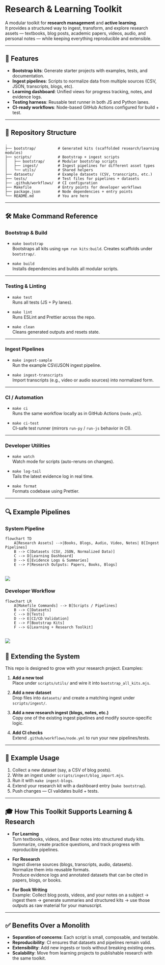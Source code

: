 # Research & Learning Toolkit

A modular toolkit for **research management** and **active learning**.  
It provides a structured way to ingest, transform, and explore research assets — textbooks, blog posts, academic papers, videos, audio, and personal notes — while keeping everything reproducible and extensible.

---

## 🚀 Features

- **Bootstrap kits**: Generate starter projects with examples, tests, and documentation.
- **Ingest pipelines**: Scripts to normalize data from multiple sources (CSV, JSON, transcripts, blogs, etc).
- **Learning dashboard**: Unified views for progress tracking, notes, and evidence logs.
- **Testing harness**: Reusable test runner in both JS and Python lanes.
- **CI-ready workflows**: Node-based GitHub Actions configured for build + test.

---

## 📂 Repository Structure

```
.
├── bootstrap/          # Generated kits (scaffolded research/learning modules)
├── scripts/            # Bootstrap + ingest scripts
│   ├── bootstrap/      # Modular bootstrap scripts
│   ├── ingest/         # Ingest pipelines for different asset types
│   └── utils/          # Shared helpers
├── datasets/           # Example datasets (CSV, transcripts, etc.)
├── tests/              # Test files for pipelines + datasets
├── .github/workflows/  # CI configuration
├── Makefile            # Entry points for developer workflows
├── package.json        # Node dependencies + entry points
└── README.md           # You are here
```

---

## 🛠 Make Command Reference

### Bootstrap & Build

- `make bootstrap`  
  Bootstraps all kits using `npm run kits:build`. Creates scaffolds under `bootstrap/`.

- `make build`  
  Installs dependencies and builds all modular scripts.

---

### Testing & Linting

- `make test`  
  Runs all tests (JS + Py lanes).

- `make lint`  
  Runs ESLint and Prettier across the repo.

- `make clean`  
  Cleans generated outputs and resets state.

---

### Ingest Pipelines

- `make ingest-sample`  
  Run the example CSV/JSON ingest pipeline.

- `make ingest-transcripts`  
  Import transcripts (e.g., video or audio sources) into normalized form.

---

### CI / Automation

- `make ci`  
  Runs the same workflow locally as in GitHub Actions (`node.yml`).

- `make ci-test`  
  CI-safe test runner (mirrors `run-py` / `run-js` behavior in CI).

---

### Developer Utilities

- `make watch`  
  Watch mode for scripts (auto-reruns on changes).

- `make log-tail`  
  Tails the latest evidence log in real time.

- `make format`  
  Formats codebase using Prettier.

---

## 🔍 Example Pipelines

### System Pipeline

```mermaid
flowchart TD
    A[Research Assets] -->|Books, Blogs, Audio, Video, Notes| B[Ingest Pipelines]
    B --> C[Datasets (CSV, JSON, Normalized Data)]
    C --> D[Learning Dashboard]
    D --> E[Evidence Logs & Summaries]
    E --> F[Research Outputs: Papers, Books, Blogs]
```

## ![](Mermaid%20Chart%20-%20Create%20complex,%20visual%20diagrams%20with%20text.%20A%20smarter%20way%20of%20creating%20diagrams.-2025-08-18-190643.png)

### Developer Workflow

```mermaid
flowchart LR
    A[Makefile Commands] --> B[Scripts / Pipelines]
    B --> C[Datasets]
    C --> D[Tests]
    D --> E[CI/CD Validation]
    E --> F[Bootstrap Kits]
    F --> G[Learning + Research Toolkit]
```

## ![](Mermaid%20Chart%20-%20Create%20complex,%20visual%20diagrams%20with%20text.%20A%20smarter%20way%20of%20creating%20diagrams.-2025-08-18-190714.png)

## 🧩 Extending the System

This repo is designed to grow with your research project. Examples:

1. **Add a new tool**  
   Place under `scripts/utils/` and wire it into `bootstrap_all_kits.mjs`.

2. **Add a new dataset**  
   Drop files into `datasets/` and create a matching ingest under `scripts/ingest/`.

3. **Add a new research ingest (blogs, notes, etc.)**  
   Copy one of the existing ingest pipelines and modify source-specific logic.

4. **Add CI checks**  
   Extend `.github/workflows/node.yml` to run your new pipelines/tests.

---

## 📖 Example Usage

1. Collect a new dataset (say, a CSV of blog posts).
2. Write an ingest under `scripts/ingest/blog_import.mjs`.
3. Run it with `make ingest-blogs`.
4. Extend your research kit with a dashboard entry (`make bootstrap`).
5. Push changes — CI validates build + tests.

---

## 🎓 How This Toolkit Supports Learning & Research

- **For Learning**  
  Turn textbooks, videos, and Bear notes into structured study kits.  
  Summarize, create practice questions, and track progress with reproducible pipelines.

- **For Research**  
  Ingest diverse sources (blogs, transcripts, audio, datasets).  
  Normalize them into reusable formats.  
  Produce evidence logs and annotated datasets that can be cited in papers, blogs, or books.

- **For Book Writing**  
  Example: Collect blog posts, videos, and your notes on a subject → ingest them → generate summaries and structured kits → use those outputs as raw material for your manuscript.

---

## ✅ Benefits Over a Monolith

- **Separation of concerns**: Each script is small, composable, and testable.
- **Reproducibility**: CI ensures that datasets and pipelines remain valid.
- **Extensibility**: Add new ingests or tools without breaking existing ones.
- **Scalability**: Move from learning projects to publishable research with the same toolkit.
